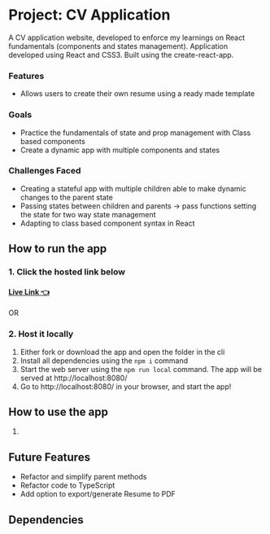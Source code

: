 # Project: CV Application
A CV application website, developed to enforce my learnings on React fundamentals (components and states management).
Application developed using React and CSS3. Built using the create-react-app.

### Features
- Allows users to create their own resume using a ready made template

### Goals
- Practice the fundamentals of state and prop management with Class based components
- Create a dynamic app with multiple components and states

### Challenges Faced
- Creating a stateful app with multiple children able to make dynamic changes to the parent state
- Passing states between children and parents -> pass functions setting the state for two way state management
- Adapting to class based component syntax in React

## How to run the app
### 1. Click the hosted link below
#### [Live Link 👈](https://waldorfio.github.io/cv-application/)

OR

### 2. Host it locally
1.	Either fork or download the app and open the folder in the cli
2.	Install all dependencies using the `npm i` command
3.	Start the web server using the `npm run local` command. The app will be served at http://localhost:8080/
4.	Go to  http://localhost:8080/ in your browser, and start the app!

## How to use the app
1. 

## Future Features
- Refactor and simplify parent methods
- Refactor code to TypeScript
- Add option to export/generate Resume to PDF

## Dependencies
